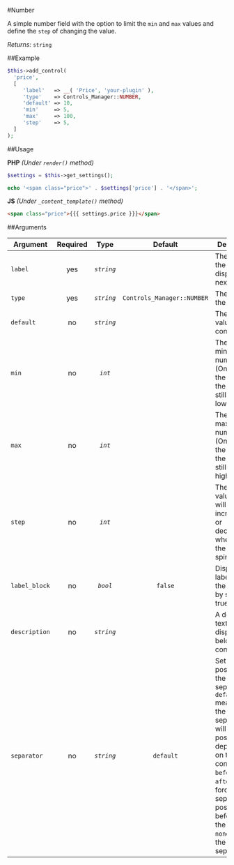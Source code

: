 #Number

A simple number field with the option to limit the `min` and `max` values and define the `step` of changing the value.

*Returns:* `string`

##Example

```php
$this->add_control(
  'price',
  [
     'label'   => __( 'Price', 'your-plugin' ),
     'type'    => Controls_Manager::NUMBER,
     'default' => 10,
     'min'     => 5,
     'max'     => 100,
     'step'    => 5,
  ]
);
```

##Usage

**PHP** *(Under `render()` method)*
```php
$settings = $this->get_settings(); 

echo '<span class="price">' . $settings['price'] . '</span>';
```

**JS** *(Under `_content_template()` method)*
```html
<span class="price">{{{ settings.price }}}</span>
```

##Arguments

Argument       | Required   | Type         | Default                      | Description
------------   | :--------: | :------:     | :--------------------------: | ---------------------------------------------
`label`        | yes        | *`string`*   |                              | The label of the control - displayed next to it
`type`         | yes        | *`string`*   | `Controls_Manager::NUMBER`   | The type of the control
`default`      | no         | *`string`*   |                              | The default value of the control
`min`          | no         | *`int`*      |                              | The minimum number (Only affects the spinners, the user can still type a lower value)
`max`          | no         | *`int`*      |                              | The maximum number (Only affects the spinners, the user can still type a higher value)
`step`         | no         | *`int`*      |                              | The intervals value that will be incremented or decremented when using the controls' spinners
`label_block`  | no         | *`bool`*     | `false`                      | Display the label above the control by setting to true
`description`  | no         | *`string`*   |                              | A description text to display below the control
`separator`    | no         | *`string`*   | `default`                    | Set the position of the control separator. `default` means that the separator will be posited depending on the control type. `before` or `after` will force the separator position before/after the control. `none` will hide the separator